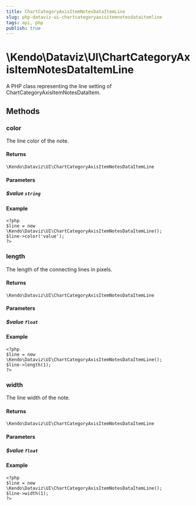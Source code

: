 ```yaml
---
title: ChartCategoryAxisItemNotesDataItemLine
slug: php-dataviz-ui-chartcategoryaxisitemnotesdataitemline
tags: api, php
publish: true
---
```


# \Kendo\Dataviz\UI\ChartCategoryAxisItemNotesDataItemLine

A PHP class representing the line setting of ChartCategoryAxisItemNotesDataItem.


## Methods

### color
The line color of the note.

#### Returns
`\Kendo\Dataviz\UI\ChartCategoryAxisItemNotesDataItemLine`

#### Parameters

##### $value `string`



#### Example 
    <?php
    $line = new \Kendo\Dataviz\UI\ChartCategoryAxisItemNotesDataItemLine();
    $line->color('value');
    ?>

### length
The length of the connecting lines in pixels.

#### Returns
`\Kendo\Dataviz\UI\ChartCategoryAxisItemNotesDataItemLine`

#### Parameters

##### $value `float`



#### Example 
    <?php
    $line = new \Kendo\Dataviz\UI\ChartCategoryAxisItemNotesDataItemLine();
    $line->length(1);
    ?>

### width
The line width of the note.

#### Returns
`\Kendo\Dataviz\UI\ChartCategoryAxisItemNotesDataItemLine`

#### Parameters

##### $value `float`



#### Example 
    <?php
    $line = new \Kendo\Dataviz\UI\ChartCategoryAxisItemNotesDataItemLine();
    $line->width(1);
    ?>

